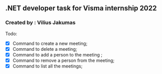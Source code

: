 ## .NET developer task for Visma internship 2022
### Created by : Vilius Jakumas

Todo:
- [x] Command to create a new meeting;
- [x] Command to delete a meeting;
- [x] Command to add a person to the meeting ;
- [x] Command to remove a person from the meeting;
- [x] Command to list all the meetings;

